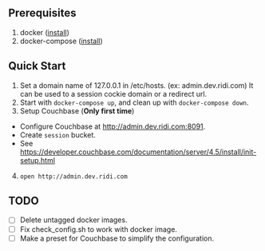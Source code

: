 ## Prerequisites
1. docker ([install](https://docs.docker.com/engine/installation))
2. docker-compose ([install](https://docs.docker.com/compose/install))

## Quick Start
1. Set a domain name of 127.0.0.1 in /etc/hosts. (ex: admin.dev.ridi.com) It can be used to a session cockie domain or a redirect url.
2. Start with `docker-compose up`, and clean up with `docker-compose down`.
3. Setup Couchbase (**Only first time**)
  - Configure Couchbase at http://admin.dev.ridi.com:8091.
  - Create `session` bucket. 
  - See https://developer.couchbase.com/documentation/server/4.5/install/init-setup.html
4. `open http://admin.dev.ridi.com`

## TODO
- [ ] Delete untagged docker images.
- [ ] Fix check_config.sh to work with docker image.
- [ ] Make a preset for Couchbase to simplify the configuration.
